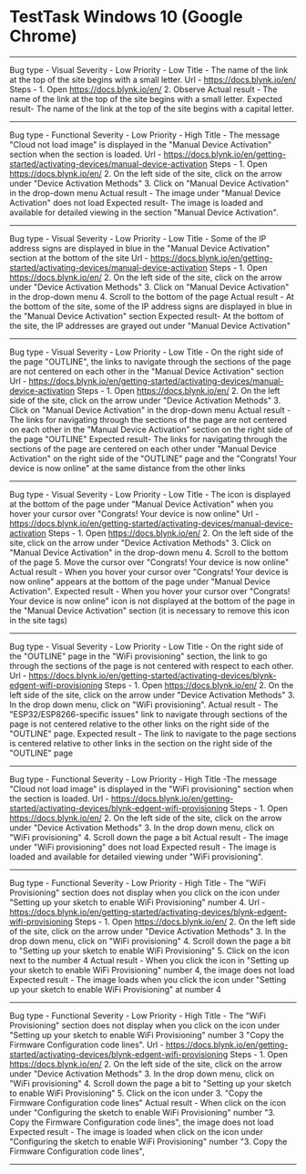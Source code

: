 # TestTask Windows 10 (Google Chrome)
_________________________________________________________________________________________________________________________________________________________________
Bug type - Visual
Severity - Low
Priority - Low
Title - The name of the link at the top of the site begins with a small letter.
Url - https://docs.blynk.io/en/
Steps - 1. Open https://docs.blynk.io/en/ 2. Observe
Actual result - The name of the link at the top of the site begins with a small letter.
Expected result- The name of the link at the top of the site begins with a capital letter.
________________________________________________________________________________________________________________________________________________________________
Bug type - Functional
Severity - Low
Priority - High
Title - The message "Cloud not load image" is displayed in the "Manual Device Activation" section when the section is loaded.
Url - https://docs.blynk.io/en/getting-started/activating-devices/manual-device-activation
Steps - 1. Open https://docs.blynk.io/en/ 2. On the left side of the site, click on the arrow under "Device Activation Methods" 3. Click on "Manual Device Activation" in the drop-down menu 
Actual result - The image under "Manual Device Activation" does not load
Expected result- The image is loaded and available for detailed viewing in the section "Manual Device Activation".
________________________________________________________________________________________________________________________________________________________________
Bug type -  Visual
Severity - Low
Priority - Low
Title - Some of the IP address signs are displayed in blue in the "Manual Device Activation" section at the bottom of the site 
Url - https://docs.blynk.io/en/getting-started/activating-devices/manual-device-activation
Steps - 1. Open https://docs.blynk.io/en/ 2. On the left side of the site, click on the arrow under "Device Activation Methods" 3. Click on "Manual Device Activation" in the drop-down menu 4. Scroll to the bottom of the page 
Actual result - At the bottom of the site, some of the IP address signs are displayed in blue in the "Manual Device Activation" section 
Expected result- At the bottom of the site, the IP addresses are grayed out under "Manual Device Activation" 
________________________________________________________________________________________________________________________________________________________________
Bug type -  Visual
Severity - Low
Priority - Low
Title - On the right side of the page "OUTLINE", the links to navigate through the sections of the page are not centered on each other in the "Manual Device Activation" section
Url - https://docs.blynk.io/en/getting-started/activating-devices/manual-device-activation
Steps - 1. Open https://docs.blynk.io/en/ 2. On the left side of the site, click on the arrow under "Device Activation Methods" 3. Click on "Manual Device Activation" in the drop-down menu 
Actual result - The links for navigating through the sections of the page are not centered on each other in the "Manual Device Activation" section on the right side of the page "OUTLINE" 
Expected result- The links for navigating through the sections of the page are centered on each other under "Manual Device Activation" on the right side of the "OUTLINE" page and the "Congrats! Your device is now online" at the same distance from the other links
__________________________________________________________________________________________________________________________________________________________________
Bug type -  Visual
Severity - Low
Priority - Low
Title - The icon is displayed at the bottom of the page under "Manual Device Activation" when you hover your cursor over "Congrats! Your device is now online" 
Url - https://docs.blynk.io/en/getting-started/activating-devices/manual-device-activation
Steps - 1. Open https://docs.blynk.io/en/ 2. On the left side of the site, click on the arrow under "Device Activation Methods" 3. Click on "Manual Device Activation" in the drop-down menu 4. Scroll to the bottom of the page 5. Move the cursor over "Congrats! Your device is now online" 
Actual result - When you hover your cursor over "Congrats! Your device is now online" appears at the bottom of the page under "Manual Device Activation". 
Expected result - When you hover your cursor over "Congrats! Your device is now online" icon is not displayed at the bottom of the page in the "Manual Device Activation" section (it is necessary to remove this icon in the site tags)
__________________________________________________________________________________________________________________________________________________________________
Bug type -  Visual
Severity - Low
Priority - Low
Title - On the right side of the "OUTLINE" page in the "WiFi provisioning" section, the link to go through the sections of the page is not centered with respect to each other.
Url - https://docs.blynk.io/en/getting-started/activating-devices/blynk-edgent-wifi-provisioning
Steps - 1. Open https://docs.blynk.io/en/ 2. On the left side of the site, click on the arrow under "Device Activation Methods" 3. In the drop down menu, click on "WiFi provisioning". 
Actual result - The "ESP32/ESP8266-specific issues" link to navigate through sections of the page is not centered relative to the other links on the right side of the "OUTLINE" page. 
Expected result - The link to navigate to the page sections is centered relative to other links in the section on the right side of the "OUTLINE" page 
__________________________________________________________________________________________________________________________________________________________________
Bug type - Functional
Severity - Low
Priority - High
Title -The message "Cloud not load image" is displayed in the "WiFi provisioning" section when the section is loaded.
Url - https://docs.blynk.io/en/getting-started/activating-devices/blynk-edgent-wifi-provisioning
Steps - 1. Open https://docs.blynk.io/en/ 2. On the left side of the site, click on the arrow under "Device Activation Methods" 3. In the drop down menu, click on "WiFi provisioning" 4. Scroll down the page a bit 
Actual result - The image under "WiFi provisioning" does not load
Expected result - The image is loaded and available for detailed viewing under "WiFi provisioning".
___________________________________________________________________________________________________________________________________________________________________
Bug type - Functional
Severity - Low
Priority - High
Title - The "WiFi Provisioning" section does not display when you click on the icon under "Setting up your sketch to enable WiFi Provisioning" number 4.
Url - https://docs.blynk.io/en/getting-started/activating-devices/blynk-edgent-wifi-provisioning
Steps - 1. Open https://docs.blynk.io/en/ 2. On the left side of the site, click on the arrow under "Device Activation Methods" 3. In the drop down menu, click on "WiFi provisioning" 4. Scroll down the page a bit to "Setting up your sketch to enable WiFi Provisioning" 5. Click on the icon next to the number 4
Actual result - When you click the icon in "Setting up your sketch to enable WiFi Provisioning" number 4, the image does not load
Expected result - The image loads when you click the icon under "Setting up your sketch to enable WiFi Provisioning" at number 4 
___________________________________________________________________________________________________________________________________________________________________
Bug type - Functional
Severity - Low
Priority - High
Title - The "WiFi Provisioning" section does not display when you click on the icon under "Setting up your sketch to enable WiFi Provisioning" number 3 "Copy the Firmware Configuration code lines".
Url - https://docs.blynk.io/en/getting-started/activating-devices/blynk-edgent-wifi-provisioning
Steps - 1. Open https://docs.blynk.io/en/ 2. On the left side of the site, click on the arrow under "Device Activation Methods" 3. In the drop down menu, click on "WiFi provisioning" 4. Scroll down the page a bit to "Setting up your sketch to enable WiFi Provisioning" 5. Click on the icon under 3. "Copy the Firmware Configuration code lines"
Actual result - When click on the icon under "Configuring the sketch to enable WiFi Provisioning" number "3. Copy the Firmware Configuration code lines", the image does not load
Expected result - The image is loaded when click on the icon under "Configuring the sketch to enable WiFi Provisioning" number "3. Copy the Firmware Configuration code lines",
____________________________________________________________________________________________________________________________________________________________________







































